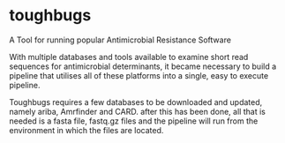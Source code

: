 # toughbugs
A Tool for running popular Antimicrobial Resistance Software

With multiple databases and tools available to examine short read sequences for antimicrobial determinants, it became necessary to build a pipeline that utilises all of these platforms into a single, easy to execute pipeline.

Toughbugs requires a few databases to be downloaded and updated, namely ariba, Amrfinder and CARD. after this has been done, all that is needed is a fasta file, fastq.gz files and the pipeline will run from the environment in which the files are located.
